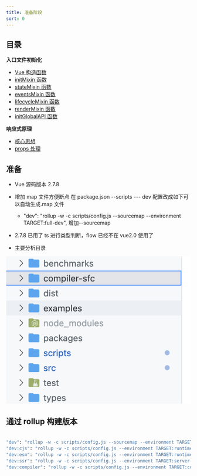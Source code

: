 ```yaml
---
title: 准备阶段
sort: 0
---
```


## 目录

**入口文件初始化**

- [Vue 构造函数](/源码分析/vue2/构造函数.md)
- [initMixin 函数](/源码分析/vue2/initMixin.md)
- [stateMixin 函数](/源码分析/vue2/stateMixin.md)
- [eventsMixin 函数](/源码分析/vue2/eventsMixin.md)
- [lifecycleMixin 函数](/源码分析/vue2/lifecycleMixin.md)
- [renderMixin 函数](/源码分析/vue2/renderMixin.md)
- [initGlobalAPI 函数](/源码分析/vue2/initGlobalAPI.md)

**响应式原理**

- [核心思想](/源码分析/vue2/介绍.md)
- [props 处理](/源码分析/vue2/props处理.md)

## 准备

- Vue 源码版本 2.7.8
- 增加 map 文件方便断点 在 package.json --scripts --- dev 配置改成如下可以自动生成.map 文件

  - "dev": "rollup -w -c scripts/config.js --sourcemap --environment TARGET:full-dev", 增加--sourcemap

- 2.7.8 已用了 ts 进行类型判断，flow 已经不在 vue2.0 使用了
- 主要分析目录

![image-20220827102128861](https://raw.githubusercontent.com/aymfx/pic/mian/img/image-20220827102128861.png)

## 通过 rollup 构建版本

```sh

"dev": "rollup -w -c scripts/config.js --sourcemap --environment TARGET:full-dev",
"dev:cjs": "rollup -w -c scripts/config.js --environment TARGET:runtime-cjs-dev",
"dev:esm": "rollup -w -c scripts/config.js --environment TARGET:runtime-esm",
"dev:ssr": "rollup -w -c scripts/config.js --environment TARGET:server-renderer",
"dev:compiler": "rollup -w -c scripts/config.js --environment TARGET:compiler ",

```
